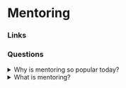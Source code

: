 # Mentoring

### Links

### Questions

<details>
  <summary>Why is mentoring so popular today?</summary>

Business impact:
* Retention rates are higher for both mentors and mentees;
* Mentors and Mentees have more promotions than other employees;
* Mentees experience higher career satisfaction;
* Early identification of top talent.

Need:
Mentorship is the number one request by millennials worldwide.

</details>

<details>
  <summary>What is mentoring?</summary>

Mentoring is an off-line help from one person to another in making significant transitions in knowledge, work, and thinking. The mentor's task is to assist the mentee in making these transitions - not to do the work for them or instead of them!

</details>

